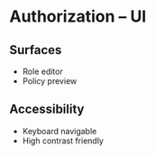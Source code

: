 # Authorization – UI

## Surfaces
- Role editor
- Policy preview

## Accessibility
- Keyboard navigable
- High contrast friendly
